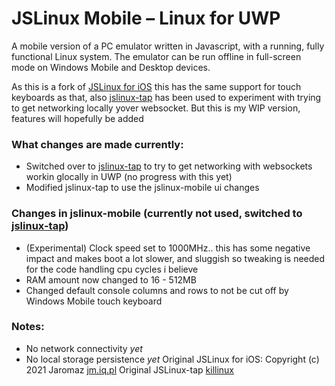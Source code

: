 # JSLinux Mobile – Linux for UWPA mobile version of a PC emulator written in Javascript, with a running, fully functional Linux system. The emulator can be run offline in full-screen mode on Windows Mobile and Desktop devices.As this is a fork of [JSLinux for iOS](https://github.com/jaromaz/jslinux-mobile)  this has the same support for touch keyboards as that, also [jslinux-tap](https://github.com/killinux/jslinux-tap) has been used to experiment with trying to get networking locally yover websocket. But this is my WIP version, features will hopefully be added### What changes are made currently:- Switched over to [jslinux-tap](https://github.com/killinux/jslinux-tap) to try to get networking with websockets workin glocally in UWP (no progress with this yet)- Modified jslinux-tap to use the jslinux-mobile ui changes### Changes in jslinux-mobile (currently not used, switched to [jslinux-tap](https://github.com/killinux/jslinux-tap))- (Experimental) Clock speed set to 1000MHz.. this has some negative impact and makes boot a lot slower, and sluggish so tweaking is needed for the code handling cpu cycles i believe- RAM amount now changed to 16 - 512MB- Changed default console columns and rows to not be cut off by Windows Mobile touch keyboard### Notes:- No network connectivity *yet*- No local storage persistence *yet*Original JSLinux for iOS: Copyright (c) 2021 Jaromaz [jm.iq.pl](https://jm.iq.pl/en)Original JSLinux-tap [killinux](https://github.com/killinux/)